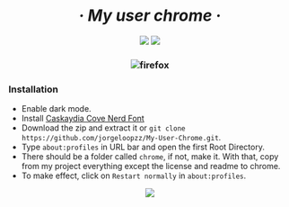 <h1 align="center">
  <i>
    · My user chrome ·
  </i>
</h1>

<div align="center">

  <img src="https://img.shields.io/badge/Firefox-userChrome-red?style=for-the-badge&logo=firefox">
  <img src="https://img.shields.io/badge/License-Unlicensed-blue?style=for-the-badge&logo=github">

</div>


<h3 align="center">

  ![firefox](https://user-images.githubusercontent.com/80071604/177000197-da46b5dc-4799-401a-8881-a4ef3b18965c.png)

</h1>

### Installation
  * Enable dark mode.
  * Install <a href="https://www.nerdfonts.com/font-downloads">Caskaydia Cove Nerd Font</a>
  * Download the zip and extract it or `git clone https://github.com/jorgeloopzz/My-User-Chrome.git`.
  * Type `about:profiles` in URL bar and open the first Root Directory.
  * There should be a folder called `chrome`, if not, make it. With that, copy from my project everything except the license and readme to chrome.
  * To make effect, click on `Restart normally` in `about:profiles`.

<div align="center">

  <a href="https://www.reddit.com/r/FirefoxCSS/">

  <img src="https://img.shields.io/badge/FirefoxCSS-black?style=for-the-badge&logo=reddit">
  
  </a>

</div>
